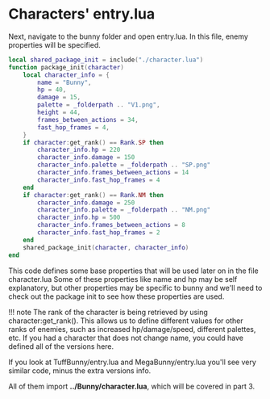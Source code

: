 # Characters' entry.lua

Next, navigate to the bunny folder and open entry.lua. In this file, enemy properties will be specified.

```lua
local shared_package_init = include("./character.lua")
function package_init(character)
    local character_info = {
        name = "Bunny",
        hp = 40,
        damage = 15,
        palette = _folderpath .. "V1.png",
        height = 44,
        frames_between_actions = 34,
        fast_hop_frames = 4,
    }
    if character:get_rank() == Rank.SP then
        character_info.hp = 220
        character_info.damage = 150
        character_info.palette = _folderpath .. "SP.png"
        character_info.frames_between_actions = 14
        character_info.fast_hop_frames = 4
    end
    if character:get_rank() == Rank.NM then
        character_info.damage = 250
        character_info.palette = _folderpath .. "NM.png"
        character_info.hp = 500
        character_info.frames_between_actions = 8
        character_info.fast_hop_frames = 2
    end
    shared_package_init(character, character_info)
end
```

This code defines some base properties that will be used later on in the file character.lua
Some of these properties like name and hp may be self explanatory, but other properties may be specific to bunny and we'll need to check out the package init to see how these properties are used.

!!! note
    The rank of the character is being retrieved by using character:get_rank(). This allows us to define different values for other ranks of enemies, such as increased hp/damage/speed, different palettes, etc. If you had a character that does not change name, you could have defined all of the versions here.

If you look at TuffBunny/entry.lua and MegaBunny/entry.lua you'll see very similar code, minus the extra versions info.

All of them import **../Bunny/character.lua**, which will be covered in part 3.
